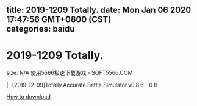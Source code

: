 
title: 2019-1209 Totally.
date: Mon Jan 06 2020 17:47:56 GMT+0800 (CST)    
categories: baidu
---

# 2019-1209 Totally.
size: N/A
 使用5566极速下载游戏 - SOFT5566.COM
 
|- [2019-12-09]Totally.Accurate.Battle.Simulator.v0.8.6 - 0 B

[How to download](https://bpcam.bemobtrk.com/go/2ceec3aa-1ca2-46d6-b9ff-aaa5c184517c?jno=1132)